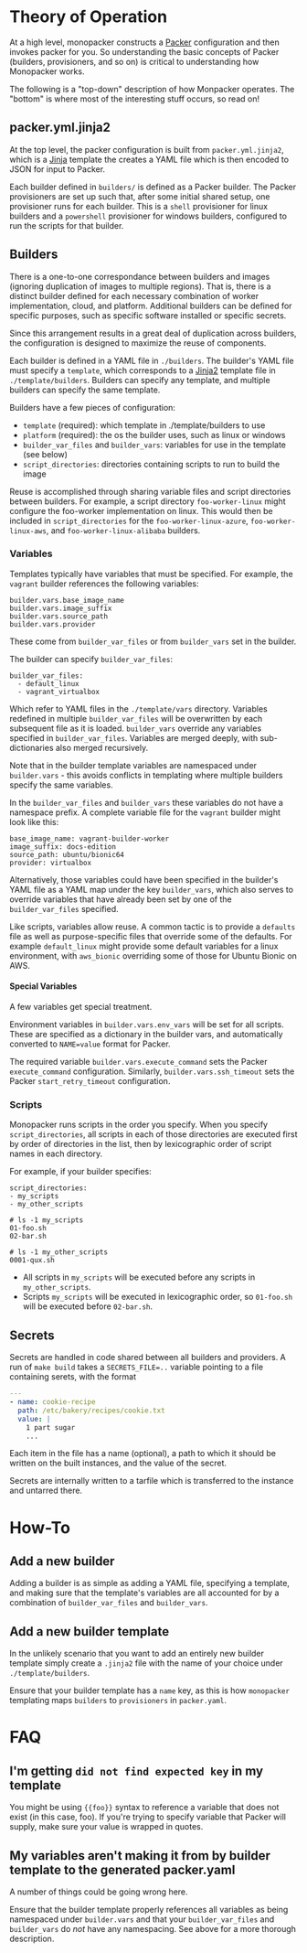 # Theory of Operation

At a high level, monopacker constructs a [Packer](https://www.packer.io/docs/) configuration and then invokes packer for you.
So understanding the basic concepts of Packer (builders, provisioners, and so on) is critical to understanding how Monopacker works.

The following is a "top-down" description of how Monpacker operates.
The "bottom" is where most of the interesting stuff occurs, so read on!

## packer.yml.jinja2

At the top level, the packer configuration is built from `packer.yml.jinja2`, which is a [Jinja](https://jinja.palletsprojects.com/) template the creates a YAML file which is then encoded to JSON for input to Packer.

Each builder defined in `builders/` is defined as a Packer builder.
The Packer provisioners are set up such that, after some initial shared setup, one provisioner runs for each builder.
This is a `shell` provisioner for linux builders and a `powershell` provisioner for windows builders, configured to run the scripts for that builder.

## Builders

There is a one-to-one correspondance between builders and images (ignoring duplication of images to multiple regions).
That is, there is a distinct builder defined for each necessary combination of worker implementation, cloud, and platform.
Additional builders can be defined for specific purposes, such as specific software installed or specific secrets.

Since this arrangement results in a great deal of duplication across builders, the configuration is designed to maximize the reuse of components.

Each builder is defined in a YAML file in `./builders`.
The builder's YAML file must specify a `template`, which corresponds to a [Jinja2](https://jinja.palletsprojects.com/) template file in `./template/builders`.
Builders can specify any template, and multiple builders can specify the same template.

Builders have a few pieces of configuration:

- `template` (required): which template in ./template/builders to use
- `platform` (required): the os the builder uses, such as linux or windows
- `builder_var_files` and `builder_vars`: variables for use in the template (see below)
- `script_directories`: directories containing scripts to run to build the image

Reuse is accomplished through sharing variable files and script directories between builders.
For example, a script directory `foo-worker-linux` might configure the foo-worker implementation on linux.
This would then be included in `script_directories` for the `foo-worker-linux-azure`, `foo-worker-linux-aws`, and `foo-worker-linux-alibaba` builders.

### Variables

Templates typically have variables that must be specified. For example,
the `vagrant` builder references the following variables:

```
builder.vars.base_image_name
builder.vars.image_suffix
builder.vars.source_path
builder.vars.provider
```

These come from `builder_var_files` or from `builder_vars` set in the builder.

The builder can specify `builder_var_files`:

```
builder_var_files:
  - default_linux
  - vagrant_virtualbox
```

Which refer to YAML files in the `./template/vars` directory.
Variables redefined in multiple `builder_var_files` will be overwritten by each subsequent file as it is loaded.
`builder_vars` override any variables specified in `builder_var_files`.
Variables are merged deeply, with sub-dictionaries also merged recursively.

Note that in the builder template variables are namespaced under `builder.vars` -
this avoids conflicts in templating where multiple builders specify the same variables.

In the `builder_var_files` and `builder_vars` these variables do not have a namespace prefix.
A complete variable file for the `vagrant` builder might look like this:

```
base_image_name: vagrant-builder-worker
image_suffix: docs-edition
source_path: ubuntu/bionic64
provider: virtualbox
```

Alternatively, those variables could have been specified in the builder's YAML file
as a YAML map under the key `builder_vars`, which also serves to override variables
that have already been set by one of the `builder_var_files` specified.

Like scripts, variables allow reuse.
A common tactic is to provide a `defaults` file as well as purpose-specific files that override some of the defaults.
For example `default_linux` might provide some default variables for a linux environment, with `aws_bionic` overriding some of those for Ubuntu Bionic on AWS.

#### Special Variables

A few variables get special treatment.

Environment variables in `builder.vars.env_vars` will be set for all scripts.
These are specified as a dictionary in the builder vars, and automatically converted to `NAME=value` format for Packer.

The required variable `builder.vars.execute_command` sets the Packer `execute_command` configuration.
Similarly, `builder.vars.ssh_timeout` sets the Packer `start_retry_timeout` configuration.

### Scripts

Monopacker runs scripts in the order you specify.
When you specify `script_directories`, all scripts in each of those directories are
executed first by order of directories in the list, then by lexicographic order
of script names in each directory.

For example, if your builder specifies:

```
script_directories:
- my_scripts
- my_other_scripts

# ls -1 my_scripts
01-foo.sh
02-bar.sh

# ls -1 my_other_scripts
0001-qux.sh
```

- All scripts in `my_scripts` will be executed before any scripts in `my_other_scripts`.
- Scripts `my_scripts` will be executed in lexicographic order, so `01-foo.sh` will
  be executed before `02-bar.sh`.

## Secrets

Secrets are handled in code shared between all builders and providers.
A run of `make build` takes a `SECRETS_FILE=..` variable pointing to a file containing serets, with the format

```yaml
---
- name: cookie-recipe
  path: /etc/bakery/recipes/cookie.txt
  value: |
    1 part sugar
    ...
```

Each item in the file has a name (optional), a path to which it should be written on the built instances, and the value of the secret.

Secrets are internally written to a tarfile which is transferred to the instance and untarred there.

# How-To

## Add a new builder

Adding a builder is as simple as adding a YAML file, specifying a template,
and making sure that the template's variables are all accounted for by a combination of
`builder_var_files` and `builder_vars`.

## Add a new builder template

In the unlikely scenario that you want to add an entirely new builder template
simply create a `.jinja2` file with the name of your choice under `./template/builders`.

Ensure that your builder template has a `name` key, as this is how `monopacker` templating
maps `builders` to `provisioners` in `packer.yaml`.
# FAQ

## I'm getting `did not find expected key` in my template

You might be using `{{foo}}` syntax to reference a variable that does not exist (in this case, foo).
If you're trying to specify variable that Packer will supply, make sure your value is wrapped in quotes.

## My variables aren't making it from by builder template to the generated packer.yaml

A number of things could be going wrong here.

Ensure that the builder template properly
references all variables as being namespaced under `builder.vars` and that your `builder_var_files`
and `builder_vars` do _not_ have any namespacing. See above for a more thorough description.

